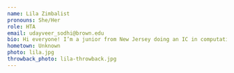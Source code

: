 ```yaml
---
name: Lila Zimbalist
pronouns: She/Her
role: HTA 
email: udayveer_sodhi@brown.edu
bio: Hi everyone! I’m a junior from New Jersey doing an IC in computational neuroscience. In my free time, I love hiking, playing board/card games, and watching good TV. Looking forward to meeting you all :)
hometown: Unknown
photo: lila.jpg
throwback_photo: lila-throwback.jpg
---
```

